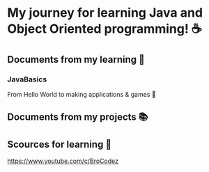 # My journey for learning Java and Object Oriented programming! :coffee:

## Documents from my learning :scroll:

### JavaBasics 
From Hello World to making applications & games :brain:

## Documents from my projects :books:

## Scources for learning :bookmark:
https://www.youtube.com/c/BroCodez
